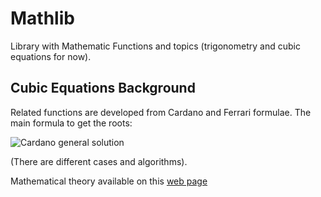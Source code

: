 # Mathlib
Library with Mathematic Functions and topics (trigonometry and cubic equations for now).

## Cubic Equations Background
Related functions are developed from Cardano and Ferrari formulae.
The main formula to get the roots:

![Cardano general solution](https://user-images.githubusercontent.com/56207845/72664835-98eef780-39d0-11ea-94d2-32238f78a98d.jpg)

(There are different cases and algorithms).

Mathematical theory available on this [web page](https://www.google.com/url?sa=t&source=web&rct=j&url=https://people.math.osu.edu/derdzinski.1/courses/4552/4552-cubic-quartic.pdf&ved=2ahUKEwiS3vb2qpnnAhWkiOAKHR7NB40QFjAOegQIARAB&usg=AOvVaw3N-gtgzIxvPcJRMIb8Bww4&cshid=1579769310423)
